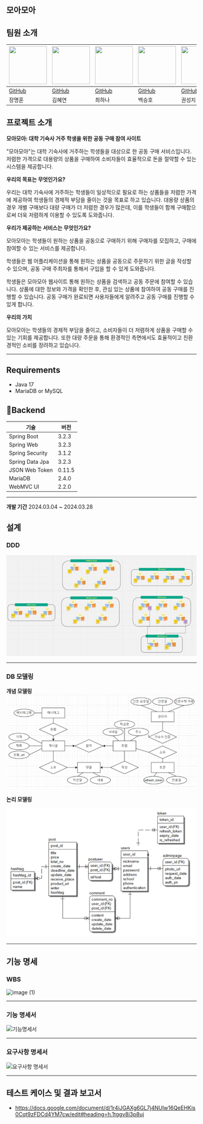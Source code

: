 ## 모아모아

## 팀원 소개
| <img src="https://github.com/indoor98/proto/assets/134200142/d929de1f-0492-463c-99c8-ea8e3ed552ac" width="100" height="100"> | <img src="https://github.com/indoor98/proto/assets/134200142/ce807998-88e9-48a4-a0b6-ce61aa22ed11" width="100" height="100"> | <img src="https://github.com/indoor98/proto/assets/134200142/c217a7ec-4080-43de-8394-75eb9b7cc3a4" width="100" height="100"> | <img src="https://github.com/indoor98/proto/assets/134200142/08485ed5-3350-4d3d-9fd8-c8d7128be1ad" width="100" height="100"> | <img src="https://github.com/indoor98/proto/assets/134200142/f95377e9-e857-415f-bbd0-97c19be143cd" width="100" height="100"> 
| --- |------|------|------|------|
| [GitHub](https://github.com/indoor98) | [GitHub](https://github.com/KimHyeyeonn) |  [GitHub](https://github.com/hanachooi) |  [GitHub](https://github.com/sttoend) |  [GitHub](https://github.com/holyplace129) |
| 장명훈 | 김혜연  | 최하나  | 백승호  | 권성지  |

## 프로젝트 소개
**모아모아: 대학 기숙사 거주 학생을 위한 공동 구매 참여 사이트**

"모아모아"는 대학 기숙사에 거주하는 학생들을 대상으로 한 공동 구매 서비스입니다. 저렴한 가격으로 대용량의 상품을 구매하여 소비자들이 효율적으로 돈을 절약할 수 있는 시스템을 제공합니다.

**우리의 목표는 무엇인가요?**

우리는 대학 기숙사에 거주하는 학생들이 일상적으로 필요로 하는 상품들을 저렴한 가격에 제공하여 학생들의 경제적 부담을 줄이는 것을 목표로 하고 있습니다. 대용량 상품의 경우 개별 구매보다 대량 구매가 더 저렴한 경우가 많은데, 이를 학생들이 함께 구매함으로써 더욱 저렴하게 이용할 수 있도록 도와줍니다.

**우리가 제공하는 서비스는 무엇인가요?**

모아모아는 학생들이 원하는 상품을 공동으로 구매하기 위해 구매자를 모집하고, 구매에 참여할 수 있는 서비스를 제공합니다.

학생들은 웹 어플리케이션을 통해 원하는 상품을 공동으로 주문하기 위한 글을 작성할 수 있으며, 공동 구매 주최자를 통해서 구입을 할 수 있게 도와줍니다.

학생들은 모아모아 웹사이트 통해 원하는 상품을 검색하고 공동 주문에 참여할 수 있습니다. 상품에 대한 정보와 가격을 확인한 후, 관심 있는 상품에 참여하여 공동 구매를 진행할 수 있습니다. 공동 구매가 완료되면  사용자들에게 알려주고 공동 구매를 진행할 수 있게 합니다.

**우리의 가치**

모아모아는 학생들의 경제적 부담을 줄이고, 소비자들이 더 저렴하게 상품을 구매할 수 있는 기회를 제공합니다. 또한 대량 주문을 통해 환경적인 측면에서도 효율적이고 친환경적인 소비를 장려하고 있습니다.

---

## Requirements
- Java 17
- MariaDB or MySQL

## 📌Backend
| 기술                | 버전     |
|-------------------|--------|
| Spring Boot       | 3.2.3  |
| Spring Web        | 3.2.3  |
| Spring Security   | 3.1.2  |
| Spring Data Jpa   | 3.2.3  |
| JSON Web Token    | 0.11.5 |
| MariaDB           | 2.4.0  |
| WebMVC UI         | 2.2.0  |

----------

**개발 기간**
2024.03.04 ~ 2024.03.28

## 설계

### DDD
<div align="center">
  <img src = "ForReadMe/DDD.png" />
</div>


---

### DB 모델링

**개념 모델링**
<img width="1470" alt="ER" src = "ForReadMe/er model.png"/>

**논리 모델링**
<div align="center">
  <img src = "ForReadMe/modeling.png" />
</div>

---

## 기능 명세

### WBS
![image (1)](https://github.com/indoor98/proto/assets/92570309/dd001bb1-1046-4041-86ad-aa444fb4a575)

---

### 기능 명세서
![기능명세서](https://github.com/indoor98/proto/assets/92570309/27b60128-3bff-429f-ba5c-f2119d63be7b)

---

### 요구사항 명세서
![요구사항 명세서](https://github.com/indoor98/proto/assets/92570309/a0a79f8f-ab77-4a29-85ce-de974447f586)

----------

## 테스트 케이스 및 결과 보고서

- <https://docs.google.com/document/d/1r4iJGAXg6GL7j4NUlw16QeEHKis0Cqt9zFDCd4YM7cw/edit#heading=h.1tggv8i3p8uj>
